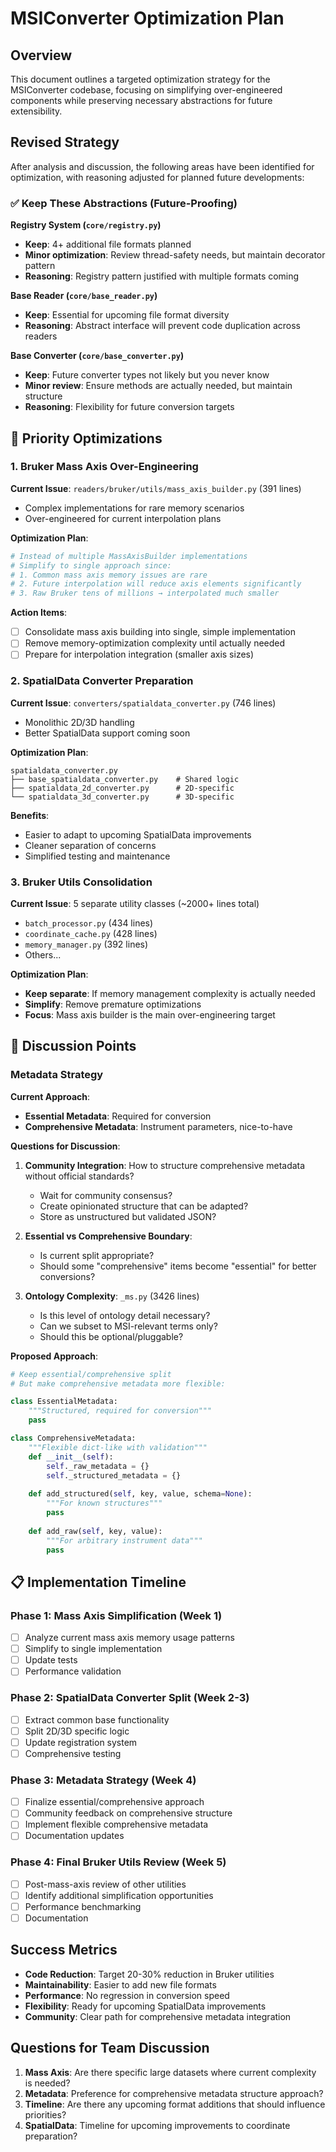 # MSIConverter Optimization Plan

## Overview

This document outlines a targeted optimization strategy for the MSIConverter codebase, focusing on simplifying over-engineered components while preserving necessary abstractions for future extensibility.

## Revised Strategy

After analysis and discussion, the following areas have been identified for optimization, with reasoning adjusted for planned future developments:

### ✅ Keep These Abstractions (Future-Proofing)

**Registry System (`core/registry.py`)**
- **Keep**: 4+ additional file formats planned
- **Minor optimization**: Review thread-safety needs, but maintain decorator pattern
- **Reasoning**: Registry pattern justified with multiple formats coming

**Base Reader (`core/base_reader.py`)**
- **Keep**: Essential for upcoming file format diversity
- **Reasoning**: Abstract interface will prevent code duplication across readers

**Base Converter (`core/base_converter.py`)**
- **Keep**: Future converter types not likely but you never know
- **Minor review**: Ensure methods are actually needed, but maintain structure
- **Reasoning**: Flexibility for future conversion targets

## 🎯 Priority Optimizations

### 1. Bruker Mass Axis Over-Engineering

**Current Issue**: `readers/bruker/utils/mass_axis_builder.py` (391 lines)
- Complex implementations for rare memory scenarios
- Over-engineered for current interpolation plans

**Optimization Plan**:
```python
# Instead of multiple MassAxisBuilder implementations
# Simplify to single approach since:
# 1. Common mass axis memory issues are rare
# 2. Future interpolation will reduce axis elements significantly
# 3. Raw Bruker tens of millions → interpolated much smaller
```

**Action Items**:
- [ ] Consolidate mass axis building into single, simple implementation
- [ ] Remove memory-optimization complexity until actually needed
- [ ] Prepare for interpolation integration (smaller axis sizes)

### 2. SpatialData Converter Preparation

**Current Issue**: `converters/spatialdata_converter.py` (746 lines)
- Monolithic 2D/3D handling
- Better SpatialData support coming soon

**Optimization Plan**:
```
spatialdata_converter.py
├── base_spatialdata_converter.py    # Shared logic
├── spatialdata_2d_converter.py      # 2D-specific
└── spatialdata_3d_converter.py      # 3D-specific
```

**Benefits**:
- Easier to adapt to upcoming SpatialData improvements
- Cleaner separation of concerns
- Simplified testing and maintenance

### 3. Bruker Utils Consolidation

**Current Issue**: 5 separate utility classes (~2000+ lines total)
- `batch_processor.py` (434 lines)
- `coordinate_cache.py` (428 lines) 
- `memory_manager.py` (392 lines)
- Others...

**Optimization Plan**:
- **Keep separate**: If memory management complexity is actually needed
- **Simplify**: Remove premature optimizations
- **Focus**: Mass axis builder is the main over-engineering target

## 🤔 Discussion Points

### Metadata Strategy

**Current Approach**:
- **Essential Metadata**: Required for conversion
- **Comprehensive Metadata**: Instrument parameters, nice-to-have

**Questions for Discussion**:

1. **Community Integration**: How to structure comprehensive metadata without official standards?
   - Wait for community consensus?
   - Create opinionated structure that can be adapted?
   - Store as unstructured but validated JSON?

2. **Essential vs Comprehensive Boundary**: 
   - Is current split appropriate?
   - Should some "comprehensive" items become "essential" for better conversions?

3. **Ontology Complexity**: `_ms.py` (3426 lines)
   - Is this level of ontology detail necessary?
   - Can we subset to MSI-relevant terms only?
   - Should this be optional/pluggable?

**Proposed Approach**:
```python
# Keep essential/comprehensive split
# But make comprehensive metadata more flexible:

class EssentialMetadata:
    """Structured, required for conversion"""
    pass

class ComprehensiveMetadata:
    """Flexible dict-like with validation"""
    def __init__(self):
        self._raw_metadata = {}
        self._structured_metadata = {}
    
    def add_structured(self, key, value, schema=None):
        """For known structures"""
        pass
    
    def add_raw(self, key, value):
        """For arbitrary instrument data"""
        pass
```

## 📋 Implementation Timeline

### Phase 1: Mass Axis Simplification (Week 1)
- [ ] Analyze current mass axis memory usage patterns
- [ ] Simplify to single implementation
- [ ] Update tests
- [ ] Performance validation

### Phase 2: SpatialData Converter Split (Week 2-3)
- [ ] Extract common base functionality
- [ ] Split 2D/3D specific logic
- [ ] Update registration system
- [ ] Comprehensive testing

### Phase 3: Metadata Strategy (Week 4)
- [ ] Finalize essential/comprehensive approach
- [ ] Community feedback on comprehensive structure
- [ ] Implement flexible comprehensive metadata
- [ ] Documentation updates

### Phase 4: Final Bruker Utils Review (Week 5)
- [ ] Post-mass-axis review of other utilities
- [ ] Identify additional simplification opportunities
- [ ] Performance benchmarking
- [ ] Documentation

## Success Metrics

- **Code Reduction**: Target 20-30% reduction in Bruker utilities
- **Maintainability**: Easier to add new file formats
- **Performance**: No regression in conversion speed
- **Flexibility**: Ready for upcoming SpatialData improvements
- **Community**: Clear path for comprehensive metadata integration

## Questions for Team Discussion

1. **Mass Axis**: Are there specific large datasets where current complexity is needed?
2. **Metadata**: Preference for comprehensive metadata structure approach?
3. **Timeline**: Are there any upcoming format additions that should influence priorities?
4. **SpatialData**: Timeline for upcoming improvements to coordinate preparation?